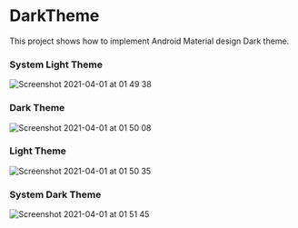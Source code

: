 # DarkTheme
This project shows how to implement Android Material design Dark theme.

### System Light Theme
![Screenshot 2021-04-01 at 01 49 38](https://user-images.githubusercontent.com/47930771/113232439-a5393a80-928c-11eb-86bf-b593daf5b4df.png)

### Dark Theme
![Screenshot 2021-04-01 at 01 50 08](https://user-images.githubusercontent.com/47930771/113232446-a702fe00-928c-11eb-8342-36be394d504e.png)

### Light Theme
![Screenshot 2021-04-01 at 01 50 35](https://user-images.githubusercontent.com/47930771/113232450-a79b9480-928c-11eb-8fec-c75b6b41b143.png)

### System Dark Theme
![Screenshot 2021-04-01 at 01 51 45](https://user-images.githubusercontent.com/47930771/113232452-a8ccc180-928c-11eb-840c-cbf363926389.png)
